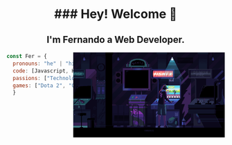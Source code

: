 <h1 align="center" size="100">### Hey! Welcome 👋</h1>
<h2 align="center">I'm Fernando a Web Developer.</h2>
<img align="right" src="https://github.com/Faerk77/Faerk77/blob/main/vg.gif" alt="playing with an arcade machine"  width="350"/>

```js
const Fer = {
  pronouns: "he" | "him",
  code: [Javascript, HTML, CSS, React],
  passions: ["Technologies", "Gaming", "Music", "Trading", "Reading"],
  games: ["Dota 2", "CS:GO", "Valorant"]
  } 
```
